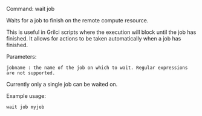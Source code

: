 Command: wait job <jobname>

Waits for a job to finish on the remote compute resource. 

This is useful in Grilci scripts where the execution will block until the job has finished. It allows for actions to be taken automatically when a job has finished. 

Parameters:

    jobname	: the name of the job on which to wait. Regular expressions are not supported.

Currently only a single job can be waited on.

Example usage:

    wait job myjob